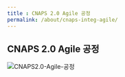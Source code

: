 ```yaml
---
title : CNAPS 2.0 Agile 공정
permalink: /about/cnaps-integ-agile/
---
```


## CNAPS 2.0 Agile 공정

![CNAPS2.0-Agile-공정](https://cnaps-skcc.github.io/assets/images/cnaps-agile공정도.png)

